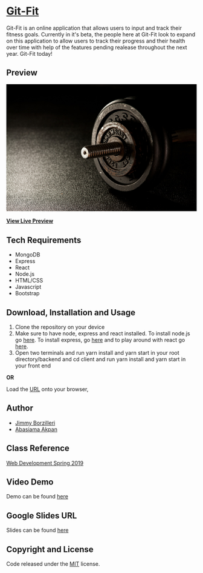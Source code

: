 # [Git-Fit](https://safe-refuge-35344.herokuapp.com/)
Git-Fit is an online application that allows users to input and track their fitness goals. Currently in it's beta, the people here at Git-Fit look to expand on this application to allow users to track their progress and their health over time with help of the features pending realease throughout the next year. Git-Fit today!

## Preview

![App Preview](client/public/img/gym.jpg) 

**[View Live Preview](https://safe-refuge-35344.herokuapp.com/)**

## Tech Requirements
* MongoDB
* Express
* React
* Node.js
* HTML/CSS
* Javascript
* Bootstrap


## Download, Installation and Usage
1. Clone the repository on your device
2. Make sure to have node, express and react installed. To install node.js go [here](https://nodejs.org/en/). To install express, go [here](https://expressjs.com/en/starter/installing.html) and to play around with react go [here](https://reactjs.org/docs/getting-started.html). 
3. Open two terminals and run yarn install and yarn start in your root directory/backend and cd client and run yarn install and yarn start in your front end


**OR**

Load the [URL](https://safe-refuge-35344.herokuapp.com/) onto your browser, 


## Author
* [Jimmy Borzilleri](https://github.com/jimfuego)
* [Abasiama Akpan](https://github.com/abasiamaakpan)

## Class Reference 
[Web Development Spring 2019](http://johnguerra.co/classes/webDevelopment_spring_2019/)

## Video Demo
Demo can be found [here](https://www.youtube.com/watch?v=mMcfo_ReqsE&feature=youtu.be)

## Google Slides URL
Slides can be found [here](https://docs.google.com/presentation/d/13-bPP0L1G6VxuffoHv7hZX-VHVimN6kQn-ItgTlRwb0/edit#slide=id.gcb9a0b074_1_0)

## Copyright and License
Code released under the [MIT](https://github.com/facebook/react/blob/master/LICENSE) license.
